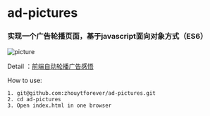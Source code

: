# ad-pictures

### 实现一个广告轮播页面，基于javascript面向对象方式（ES6）
![](http://zhouytforever.github.io/images/Peek%202017-03-29%2019-18.gif "picture")

Detail ：[前端自动轮播广告感悟](http://zhouytforever.github.io/2017/03/29/%E5%89%8D%E7%AB%AF%E8%87%AA%E5%8A%A8%E8%BD%AE%E6%92%AD%E5%B9%BF%E5%91%8A%E6%84%9F%E6%82%9F/)

How to use:
```
1. git@github.com:zhouytforever/ad-pictures.git
2. cd ad-pictures
3. Open index.html in one browser
```
